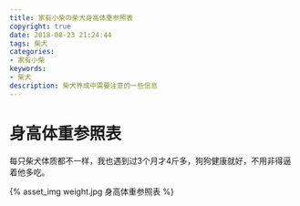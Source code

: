 ```yaml
---
title: 家有小柴の柴犬身高体重参照表
copyright: true
date: 2018-08-23 21:24:44
tags: 柴犬
categories: 
- 家有小柴
keywords: 
- 柴犬
description: 柴犬养成中需要注意的一些信息
---
```


# 身高体重参照表

每只柴犬体质都不一样，我也遇到过3个月才4斤多，狗狗健康就好，不用非得逼着他多吃。

{% asset_img weight.jpg 身高体重参照表 %}


